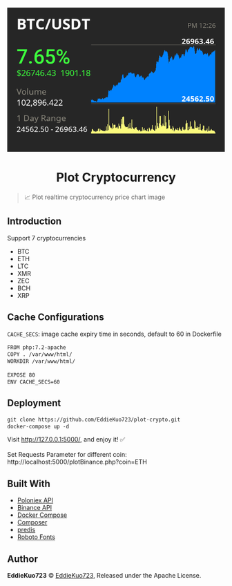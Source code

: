 <p align="center">  
  <img src="image/cover.png" max-width="600">
</p>
<h1 align="center">Plot Cryptocurrency</h1>

> 📈 Plot realtime cryptocurrency price chart image

## Introduction

Support 7 cryptocurrencies 
 - BTC
 - ETH
 - LTC
 - XMR
 - ZEC
 - BCH
 - XRP

## Cache Configurations
`CACHE_SECS`: image cache expiry time in seconds, default to 60 in Dockerfile
```
FROM php:7.2-apache
COPY . /var/www/html/
WORKDIR /var/www/html/

EXPOSE 80
ENV CACHE_SECS=60
```

## Deployment
```
git clone https://github.com/EddieKuo723/plot-crypto.git
docker-compose up -d
```
Visit http://127.0.0.1:5000/, and enjoy it! ✅
<br />
<br />
Set Requests Parameter for different coin:
http://localhost:5000/plotBinance.php?coin=ETH

## Built With
* [Poloniex API](https://docs.poloniex.com/#returnchartdata)
* [Binance API](https://github.com/binance/binance-spot-api-docs/blob/master/rest-api.md#klinecandlestick-data)
* [Docker Compose](https://docs.docker.com/compose/)
* [Composer](https://getcomposer.org/)
* [predis](https://github.com/nrk/predis)
* [Roboto Fonts](https://fonts.google.com/specimen/Roboto)



## Author

**EddieKuo723** © [EddieKuo723](https://github.com/EddieKuo723), Released under the Apache License.<br>
